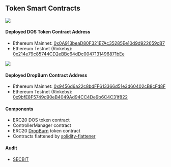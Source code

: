 ## Token Smart Contracts

![](https://i.imgur.com/8IVJvtP.png)
#### Deployed DOS Token Contract Address
- Ethereum Mainnet: [0x0A913beaD80F321E7Ac35285Ee10d9d922659cB7](https://etherscan.io/address/0x0A913beaD80F321E7Ac35285Ee10d9d922659cB7)
- Ethereum Testnet (Rinkeby): [0x214e79c85744CD2eBBc64dDc0047131496871bEe](https://rinkeby.etherscan.io/address/0x214e79c85744cd2ebbc64ddc0047131496871bee)


![](https://i.imgur.com/n0krjtC.png)
#### Deployed DropBurn Contract Address
- Ethereum Mainnet: [0x9456d6a22c8bdFF613366d51e3d60402cB8cFd8F](https://etherscan.io/address/0x9456d6a22c8bdff613366d51e3d60402cb8cfd8f)
- Ethereum Testnet (Rinkeby): [0x9bfE8F5749d90eB4049Ad94CC4De9b6C4C31f822](https://rinkeby.etherscan.io/address/0x9bfe8f5749d90eb4049ad94cc4de9b6c4c31f822)


#### Components
- ERC20 DOS token contract
- ControllerManager contract
- ERC20 [DropBurn](https://medium.com/dos-network/introducing-dropburn-a-new-model-to-bootstrap-staking-network-3b2c605dd276) token contract
- Contracts flattened by [solidity-flattener](https://github.com/poanetwork/solidity-flattener)


#### Audit
- [SECBIT](https://secbit.io/)
